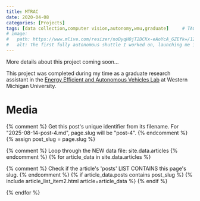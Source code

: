 ```yaml
---
title: MTRAC
date: 2020-04-08
categories: [Projects]
tags: [data collection,computer vision,autonomy,wmu,graduate]     # TAG names should always be lowercase
# image:
#   path: https://www.mlive.com/resizer/noDyqH0jT2DCKx-eAoYcA_GZEfk=/1280x0/smart/arc-anglerfish-arc2-prod-advancelocal.s3.amazonaws.com/public/YQ7FPT657BCL5A7C6Y4GCJG2RE.jpg
#   alt: The first fully autonomous shuttle I worked on, launching me into the automated vehicle research space.
---
```


More details about this project coming soon...

This project was completed during my time as a graduate research assistant in the [Energy Efficient and Autonomous Vehicles Lab](https://wmich.edu/autonomous-vehicles) at Western Michigan University.

# Media

{% comment %}
Get this post's unique identifier from its filename.
For "2025-08-14-post-4.md", page.slug will be "post-4".
{% endcomment %}
{% assign post_slug = page.slug %}

{% comment %}
Loop through the NEW data file: site.data.articles
{% endcomment %}
{% for article_data in site.data.articles %}

{% comment %}
    Check if the article's 'posts' LIST CONTAINS this page's slug.
{% endcomment %}
{% if article_data.posts contains post_slug %}
{% include article_list_item2.html article=article_data %}
{% endif %}

{% endfor %}